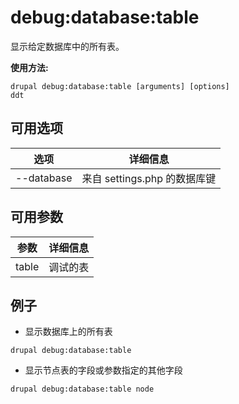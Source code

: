 # debug:database:table
显示给定数据库中的所有表。

**使用方法:**
```
drupal debug:database:table [arguments] [options]
ddt
```

## 可用选项
选项 | 详细信息
-------|-------------
--database | 来自 settings.php 的数据库键

## 可用参数
参数 | 详细信息
---------|-------------
table | 调试的表

## 例子
* 显示数据库上的所有表
```
drupal debug:database:table
```
* 显示节点表的字段或参数指定的其他字段
```
drupal debug:database:table node
```
